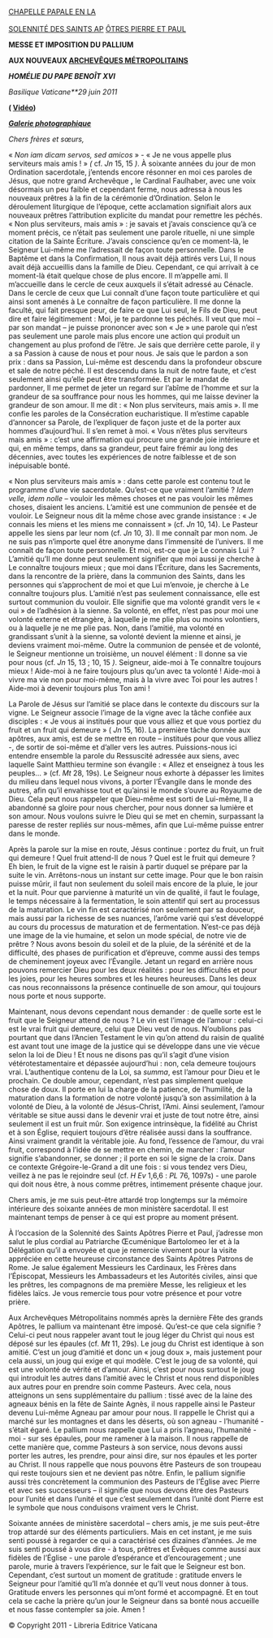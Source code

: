[CHAPELLE PAPALE EN LA \
\
SOLENNITÉ DES SAINTS AP](http://www.vatican.va/news_services/liturgy/libretti/2011/20110629.pdf) [ÔTRES PIERRE ET PAUL](http://www.vatican.va/news_services/liturgy/libretti/2011/20110629.pdf)

**MESSE ET IMPOSITION DU PALLIUM**

**AUX NOUVEAUX [ARCHEVÊQUES MÉTROPOLITAINS](http://www.vatican.va/news_services/liturgy/2010/documents/ns_lit_doc_20100629_metropoliti_it.html)**

***HOMÉLIE DU PAPE BENOÎT XVI***

*Basilique Vaticane**29 juin 2011*

**( [Vidéo](http://player.rv.va/vaticanplayer.asp?language=it&tic=VA_OYBZAC9W))**

***[Galerie photographique](http://www.vatican.va/news_services/liturgy/photogallery/2011/20110629/index.html)***

*Chers frères et sœurs,*

« *Non iam dicam servos, sed amicos* » - « Je ne vous appelle plus serviteurs mais amis ! » *(* cf. *Jn* 15, 15 *)*. À soixante années du jour de mon Ordination sacerdotale, j’entends encore résonner en moi ces paroles de Jésus, que notre grand Archevêque **,** le Cardinal Faulhaber, avec une voix désormais un peu faible et cependant ferme, nous adressa à nous les nouveaux prêtres à la fin de la cérémonie d’Ordination. Selon le déroulement liturgique de l’époque, cette acclamation signifiait alors aux nouveaux prêtres l’attribution explicite du mandat pour remettre les péchés. « Non plus serviteurs, mais amis » : je savais et j’avais conscience qu’à ce moment précis, ce n’était pas seulement une parole rituelle, ni une simple citation de la Sainte Écriture. J’avais conscience qu’en ce moment-là, le Seigneur Lui-même me l’adressait de façon toute personnelle. Dans le Baptême et dans la Confirmation, Il nous avait déjà attirés vers Lui, Il nous avait déjà accueillis dans la famille de Dieu. Cependant, ce qui arrivait à ce moment-là était quelque chose de plus encore. Il m’appelle ami. Il m’accueille dans le cercle de ceux auxquels il s’était adressé au Cénacle. Dans le cercle de ceux que Lui connaît d’une façon toute particulière et qui ainsi sont amenés à Le connaître de façon particulière. Il me donne la faculté, qui fait presque peur, de faire ce que Lui seul, le Fils de Dieu, peut dire et faire légitimement : Moi, je te pardonne tes péchés. Il veut que moi – par son mandat – je puisse prononcer avec son « Je » une parole qui n’est pas seulement une parole mais plus encore une action qui produit un changement au plus profond de l’être. Je sais que derrière cette parole, il y a sa Passion à cause de nous et pour nous. Je sais que le pardon a son prix : dans sa Passion, Lui-même est descendu dans la profondeur obscure et sale de notre péché. Il est descendu dans la nuit de notre faute, et c’est seulement ainsi qu’elle peut être transformée. Et par le mandat de pardonner, Il me permet de jeter un regard sur l’abîme de l’homme et sur la grandeur de sa souffrance pour nous les hommes, qui me laisse deviner la grandeur de son amour. Il me dit : « Non plus serviteurs, mais amis ». Il me confie les paroles de la Consécration eucharistique. Il m’estime capable d’annoncer sa Parole, de l’expliquer de façon juste et de la porter aux hommes d’aujourd’hui. Il s’en remet à moi. « Vous n’êtes plus serviteurs mais amis » : c’est une affirmation qui procure une grande joie intérieure et qui, en même temps, dans sa grandeur, peut faire frémir au long des décennies, avec toutes les expériences de notre faiblesse et de son inépuisable bonté.

« Non plus serviteurs mais amis » : dans cette parole est contenu tout le programme d’une vie sacerdotale. Qu’est-ce que vraiment l’amitié ? *Idem velle, idem nolle –* vouloir les mêmes choses et ne pas vouloir les mêmes choses, disaient les anciens. L’amitié est une communion de pensée et de vouloir. Le Seigneur nous dit la même chose avec grande insistance : « Je connais les miens et les miens me connaissent » (cf. *Jn* 10, 14). Le Pasteur appelle les siens par leur nom (cf. *Jn* 10, 3). Il me connaît par mon nom. Je ne suis pas n’importe quel être anonyme dans l’immensité de l’univers. Il me connaît de façon toute personnelle. Et moi, est-ce que je Le connais Lui ? L’amitié qu’Il me donne peut seulement signifier que moi aussi je cherche à Le connaître toujours mieux ; que moi dans l’Écriture, dans les Sacrements, dans la rencontre de la prière, dans la communion des Saints, dans les personnes qui s’approchent de moi et que Lui m’envoie, je cherche à Le connaître toujours plus. L’amitié n’est pas seulement connaissance, elle est surtout communion du vouloir. Elle signifie que ma volonté grandit vers le « oui » de l’adhésion à la sienne. Sa volonté, en effet, n’est pas pour moi une volonté externe et étrangère, à laquelle je me plie plus ou moins volontiers, ou à laquelle je ne me plie pas. Non, dans l’amitié, ma volonté en grandissant s’unit à la sienne, sa volonté devient la mienne et ainsi, je deviens vraiment moi-même. Outre la communion de pensée et de volonté, le Seigneur mentionne un troisième, un nouvel élément : Il donne sa vie pour nous (cf. *Jn* 15, 13 ; 10, 15 *)*. Seigneur, aide-moi à Te connaître toujours mieux ! Aide-moi à ne faire toujours plus qu’un avec ta volonté ! Aide-moi à vivre ma vie non pour moi-même, mais à la vivre avec Toi pour les autres ! Aide-moi à devenir toujours plus Ton ami !

La Parole de Jésus sur l’amitié se place dans le contexte du discours sur la vigne. Le Seigneur associe l’image de la vigne avec la tâche confiée aux disciples : « Je vous ai institués pour que vous alliez et que vous portiez du fruit et un fruit qui demeure » ( *Jn* 15, 16). La première tâche donnée aux apôtres, aux amis, est de se mettre en route – institués pour que vous alliez -, de sortir de soi-même et d’aller vers les autres. Puissions-nous ici entendre ensemble la parole du Ressuscité adressée aux siens, avec laquelle Saint Matthieu termine son évangile : « Allez et enseignez à tous les peuples… » (cf. *Mt* 28, 19s). Le Seigneur nous exhorte à dépasser les limites du milieu dans lequel nous vivons, à porter l’Évangile dans le monde des autres, afin qu’il envahisse tout et qu’ainsi le monde s’ouvre au Royaume de Dieu. Cela peut nous rappeler que Dieu-même est sorti de Lui-même, Il a abandonné sa gloire pour nous chercher, pour nous donner sa lumière et son amour. Nous voulons suivre le Dieu qui se met en chemin, surpassant la paresse de rester repliés sur nous-mêmes, afin que Lui-même puisse entrer dans le monde.

Après la parole sur la mise en route, Jésus continue : portez du fruit, un fruit qui demeure ! Quel fruit attend-Il de nous ? Quel est le fruit qui demeure ? Eh bien, le fruit de la vigne est le raisin à partir duquel se prépare par la suite le vin. Arrêtons-nous un instant sur cette image. Pour que le bon raisin puisse mûrir, il faut non seulement du soleil mais encore de la pluie, le jour et la nuit. Pour que parvienne à maturité un vin de qualité, il faut le foulage, le temps nécessaire à la fermentation, le soin attentif qui sert au processus de la maturation. Le vin fin est caractérisé non seulement par sa douceur, mais aussi par la richesse de ses nuances, l’arôme varié qui s’est développé au cours du processus de maturation et de fermentation. N’est-ce pas déjà une image de la vie humaine, et selon un mode spécial, de notre vie de prêtre ? Nous avons besoin du soleil et de la pluie, de la sérénité et de la difficulté, des phases de purification et d’épreuve, comme aussi des temps de cheminement joyeux avec l’Évangile. Jetant un regard en arrière nous pouvons remercier Dieu pour les deux réalités : pour les difficultés et pour les joies, pour les heures sombres et les heures heureuses. Dans les deux cas nous reconnaissons la présence continuelle de son amour, qui toujours nous porte et nous supporte.

Maintenant, nous devons cependant nous demander : de quelle sorte est le fruit que le Seigneur attend de nous ? Le vin est l’image de l’amour : celui-ci est le vrai fruit qui demeure, celui que Dieu veut de nous. N’oublions pas pourtant que dans l’Ancien Testament le vin qu’on attend du raisin de qualité est avant tout une image de la justice qui se développe dans une vie vécue selon la loi de Dieu ! Et nous ne disons pas qu’il s’agit d’une vision vétérotestamentaire et dépassée aujourd’hui : non, cela demeure toujours vrai. L’authentique contenu de la Loi, sa *summa*, est l’amour pour Dieu et le prochain. Ce double amour, cependant, n’est pas simplement quelque chose de doux. Il porte en lui la charge de la patience, de l’humilité, de la maturation dans la formation de notre volonté jusqu’à son assimilation à la volonté de Dieu, à la volonté de Jésus-Christ, l’Ami. Ainsi seulement, l’amour véritable se situe aussi dans le devenir vrai et juste de tout notre être, ainsi seulement il est un fruit mûr. Son exigence intrinsèque, la fidélité au Christ et à son Église, requiert toujours d’être réalisée aussi dans la souffrance. Ainsi vraiment grandit la véritable joie. Au fond, l’essence de l’amour, du vrai fruit, correspond à l’idée de se mettre en chemin, de marcher : l’amour signifie s’abandonner, se donner ; il porte en soi le signe de la croix. Dans ce contexte Grégoire-le-Grand a dit une fois : si vous tendez vers Dieu, veillez à ne pas le rejoindre seul (cf. *H Ev* 1,6,6 : *PL* 76, 1097s) - une parole qui doit nous être, à nous comme prêtres, intimement présente chaque jour.

Chers amis, je me suis peut-être attardé trop longtemps sur la mémoire intérieure des soixante années de mon ministère sacerdotal. Il est maintenant temps de penser à ce qui est propre au moment présent.

À l’occasion de la Solennité des Saints Apôtres Pierre et Paul, j’adresse mon salut le plus cordial au Patriarche Œcuménique Bartolomeo Ier et à la Délégation qu’il a envoyée et que je remercie vivement pour la visite appréciée en cette heureuse circonstance des Saints Apôtres Patrons de Rome. Je salue également Messieurs les Cardinaux, les Frères dans l’Épiscopat, Messieurs les Ambassadeurs et les Autorités civiles, ainsi que les prêtres, les compagnons de ma première Messe, les religieux et les fidèles laïcs. Je vous remercie tous pour votre présence et pour votre prière.

Aux Archevêques Métropolitains nommés après la dernière Fête des grands Apôtres, le pallium va maintenant être imposé. Qu’est-ce que cela signifie ? Celui-ci peut nous rappeler avant tout le joug léger du Christ qui nous est déposé sur les épaules (cf. *Mt* 11, 29s). Le joug du Christ est identique à son amitié. C’est un joug d’amitié et donc un « joug doux », mais justement pour cela aussi, un joug qui exige et qui modèle. C’est le joug de sa volonté, qui est une volonté de vérité et d’amour. Ainsi, c’est pour nous surtout le joug qui introduit les autres dans l’amitié avec le Christ et nous rend disponibles aux autres pour en prendre soin comme Pasteurs. Avec cela, nous atteignons un sens supplémentaire du pallium : tissé avec de la laine des agneaux bénis en la fête de Sainte Agnès, il nous rappelle ainsi le Pasteur devenu Lui-même Agneau par amour pour nous. Il rappelle le Christ qui a marché sur les montagnes et dans les déserts, où son agneau - l’humanité - s’était égaré. Le pallium nous rappelle que Lui a pris l’agneau, l’humanité - moi - sur ses épaules, pour me ramener à la maison. Il nous rappelle de cette manière que, comme Pasteurs à son service, nous devons aussi porter les autres, les prendre, pour ainsi dire, sur nos épaules et les porter au Christ. Il nous rappelle que nous pouvons être Pasteurs de son troupeau qui reste toujours sien et ne devient pas nôtre. Enfin, le pallium signifie aussi très concrètement la communion des Pasteurs de l’Église avec Pierre et avec ses successeurs – il signifie que nous devons être des Pasteurs pour l’unité et dans l’unité et que c’est seulement dans l’unité dont Pierre est le symbole que nous conduisons vraiment vers le Christ.

Soixante années de ministère sacerdotal – chers amis, je me suis peut-être trop attardé sur des éléments particuliers. Mais en cet instant, je me suis senti poussé à regarder ce qui a caractérisé ces dizaines d’années. Je me suis senti poussé à vous dire - à tous, prêtres et Évêques comme aussi aux fidèles de l’Église - une parole d’espérance et d’encouragement ; une parole, murie à travers l’expérience, sur le fait que le Seigneur est bon. Cependant, c’est surtout un moment de gratitude : gratitude envers le Seigneur pour l’amitié qu’Il m’a donnée et qu’Il veut nous donner à tous. Gratitude envers les personnes qui m’ont formé et accompagné. Et en tout cela se cache la prière qu’un jour le Seigneur dans sa bonté nous accueille et nous fasse contempler sa joie. Amen !

© Copyright 2011 - Libreria Editrice Vaticana